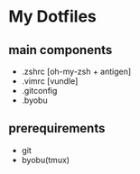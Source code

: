 # My Dotfiles

## main components
- .zshrc [oh-my-zsh + antigen]
- .vimrc [vundle]
- .gitconfig
- .byobu

## prerequirements
- git 
- byobu(tmux)

